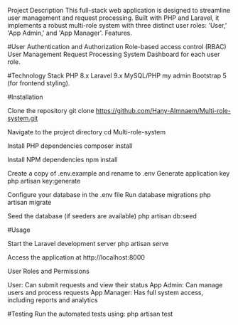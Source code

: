 Project Description
This full-stack web application is designed to streamline user management and request processing. Built with PHP and Laravel, it implements a robust multi-role system with three distinct user roles: 'User,' 'App Admin,' and 'App Manager'.
Features.



#User Authentication and Authorization
Role-based access control (RBAC)
User Management
Request Processing System
Dashboard for each user role.



#Technology Stack
PHP 8.x
Laravel 9.x
MySQL/PHP my admin
Bootstrap 5 (for frontend styling).



#Installation

Clone the repository
git clone https://github.com/Hany-Almnaem/Multi-role-system.git

Navigate to the project directory
cd Multi-role-system

Install PHP dependencies
composer install

Install NPM dependencies
npm install

Create a copy of .env.example and rename to .env
Generate application key
php artisan key:generate

Configure your database in the .env file
Run database migrations
php artisan migrate

Seed the database (if seeders are available)
php artisan db:seed




#Usage

Start the Laravel development server
php artisan serve

Access the application at http://localhost:8000

User Roles and Permissions

User: Can submit requests and view their status
App Admin: Can manage users and process requests
App Manager: Has full system access, including reports and analytics




#Testing
Run the automated tests using:
php artisan test
